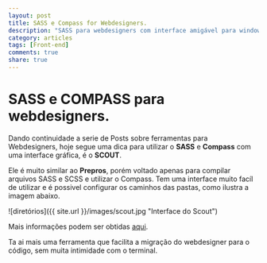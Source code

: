 ```yaml
---
layout: post
title: SASS e Compass for Webdesigners.
description: "SASS para webdesigners com interface amigável para windows e mac."
category: articles
tags: [Front-end]
comments: true
share: true
---
```

# SASS e COMPASS para webdesigners.
Dando continuidade a serie de Posts sobre ferramentas para Webdesigners, hoje segue uma dica para utilizar o **SASS** e **Compass** com uma interface gráfica, é o **SCOUT**.

Ele é muito similar ao **Prepros**, porém voltado apenas para compilar arquivos SASS e SCSS e utilizar o Compass. Tem uma interface muito facíl de utilizar e é possivel configurar os caminhos das pastas, como ilustra a imagem abaixo.

![diretórios]({{ site.url }}/images/scout.jpg "Interface do Scout")

Mais informações podem ser obtidas [aqui](http://mhs.github.io/scout-app/).

Ta ai mais uma ferramenta que facilita a migração do webdesigner para o código, sem muita intimidade com o terminal.

